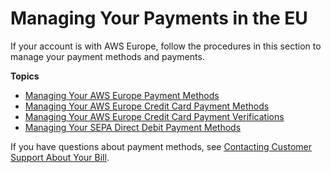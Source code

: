 # Managing Your Payments in the EU<a name="emea-payments"></a>

If your account is with AWS Europe, follow the procedures in this section to manage your payment methods and payments\. 

**Topics**
+ [Managing Your AWS Europe Payment Methods](edit-emea-payment-method.md)
+ [Managing Your AWS Europe Credit Card Payment Methods](manage-cc-emea.md)
+ [Managing Your AWS Europe Credit Card Payment Verifications](manage-emea-cc-verification.md)
+ [Managing Your SEPA Direct Debit Payment Methods](manage-debit-emea.md)

If you have questions about payment methods, see [Contacting Customer Support About Your Bill](billing-get-answers.md)\.